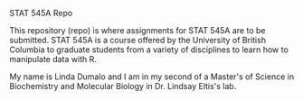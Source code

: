 STAT 545A Repo

This repository (repo) is where assignments for STAT 545A are to be submitted. STAT 545A is a course offered by the University of British Columbia to graduate students from a variety of disciplines to learn how to manipulate data with R. 

My name is Linda Dumalo and I am in my second of a Master's of Science in Biochemistry and Molecular Biology in Dr. Lindsay Eltis's lab. 